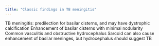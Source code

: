 ```yaml
---
title: "Classic findings in TB meningitis"
---
```

TB meningitis: predilection for basilar cisterns, and may have dystrophic calcification
Enhancement of basilar cisterns with minimal nodularity
Common vasculitis and obstructive hydrocephalus
Sarcoid can also cause enhancement of basilar meninges, but hydrocephalus should suggest TB

